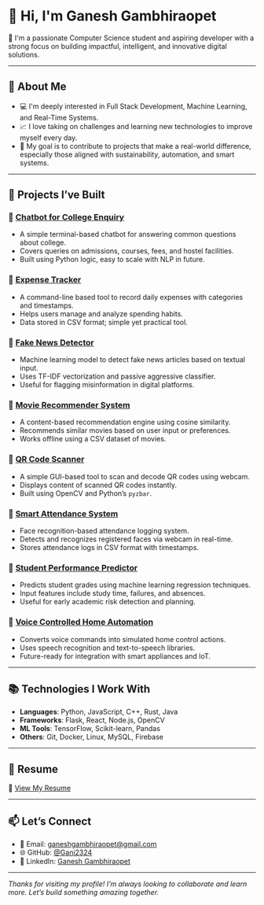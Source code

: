 # 👋 Hi, I'm Ganesh Gambhiraopet

🚀 I'm a passionate Computer Science student and aspiring developer with a strong focus on building impactful, intelligent, and innovative digital solutions.

---

## 🧠 About Me

- 💻 I'm deeply interested in Full Stack Development, Machine Learning, and Real-Time Systems.
- 📈 I love taking on challenges and learning new technologies to improve myself every day.
- 🎯 My goal is to contribute to projects that make a real-world difference, especially those aligned with sustainability, automation, and smart systems.

---

## 💼 Projects I’ve Built

### 🔹 [Chatbot for College Enquiry](#)
- A simple terminal-based chatbot for answering common questions about college.
- Covers queries on admissions, courses, fees, and hostel facilities.
- Built using Python logic, easy to scale with NLP in future.

### 🔹 [Expense Tracker](https://github.com/Gani2324/Expence_Tracker)
- A command-line based tool to record daily expenses with categories and timestamps.
- Helps users manage and analyze spending habits.
- Data stored in CSV format; simple yet practical tool.

### 🔹 [Fake News Detector](https://github.com/Gani2324/Fake_News_Detector)
- Machine learning model to detect fake news articles based on textual input.
- Uses TF-IDF vectorization and passive aggressive classifier.
- Useful for flagging misinformation in digital platforms.

### 🔹 [Movie Recommender System](https://github.com/Gani2324/Movie_Recommender)
- A content-based recommendation engine using cosine similarity.
- Recommends similar movies based on user input or preferences.
- Works offline using a CSV dataset of movies.

### 🔹 [QR Code Scanner](https://github.com/Gani2324/QR_Code_Scanner)
- A simple GUI-based tool to scan and decode QR codes using webcam.
- Displays content of scanned QR codes instantly.
- Built using OpenCV and Python’s `pyzbar`.

### 🔹 [Smart Attendance System](https://github.com/Gani2324/Smart_Attendance_System)
- Face recognition-based attendance logging system.
- Detects and recognizes registered faces via webcam in real-time.
- Stores attendance logs in CSV format with timestamps.

### 🔹 [Student Performance Predictor](https://github.com/Gani2324/Student_Performance_Predictor)
- Predicts student grades using machine learning regression techniques.
- Input features include study time, failures, and absences.
- Useful for early academic risk detection and planning.

### 🔹 [Voice Controlled Home Automation](https://github.com/Gani2324/Voice_Controlled_Home_Automation)
- Converts voice commands into simulated home control actions.
- Uses speech recognition and text-to-speech libraries.
- Future-ready for integration with smart appliances and IoT.

---

## 📚 Technologies I Work With

- **Languages**: Python, JavaScript, C++, Rust, Java  
- **Frameworks**: Flask, React, Node.js, OpenCV  
- **ML Tools**: TensorFlow, Scikit-learn, Pandas  
- **Others**: Git, Docker, Linux, MySQL, Firebase  

---

## 📎 Resume

📄 [View My Resume](https://drive.google.com/file/d/1Hl5AoR5Rhk8AIcT6gGJMNpR-HF1DIIKb/view?usp=sharing)

---

## 📫 Let’s Connect

- 📧 Email: ganeshgambhiraopet@gmail.com  
- 🌐 GitHub: [@Gani2324](https://github.com/Gani2324)  
- 💼 LinkedIn: [Ganesh Gambhiraopet](https://www.linkedin.com/in/ganesh-gambhiraopet-412100256/)

---

_Thanks for visiting my profile! I’m always looking to collaborate and learn more. Let’s build something amazing together._
